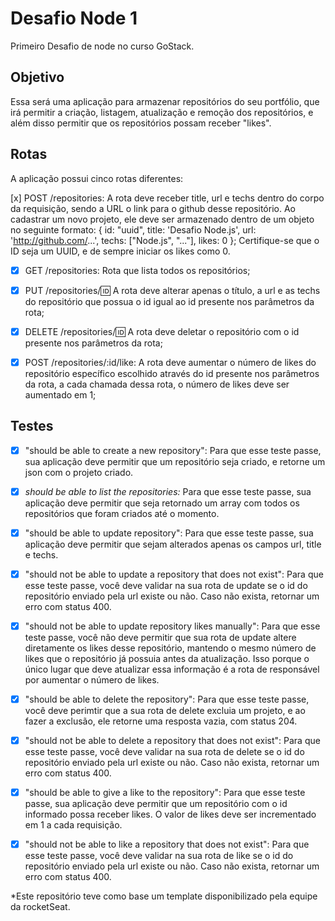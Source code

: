 # Desafio Node 1

Primeiro Desafio de node no curso GoStack.

## Objetivo

Essa será uma aplicação para armazenar repositórios do seu portfólio, que irá permitir a criação, listagem, atualização e remoção dos repositórios, e além disso permitir que os repositórios possam receber "likes".

## Rotas

  A aplicação possui cinco rotas diferentes:

[x] POST /repositories: A rota deve receber title, url e techs dentro do corpo da requisição, sendo a URL o link para o github desse repositório. Ao cadastrar um novo projeto, ele deve ser armazenado dentro de um objeto no seguinte formato: { id: "uuid", title: 'Desafio Node.js', url: 'http://github.com/...', techs: ["Node.js", "..."], likes: 0 }; Certifique-se que o ID seja um UUID, e de sempre iniciar os likes como 0.

-   [x] GET /repositories: Rota que lista todos os repositórios;

-   [x] PUT /repositories/:id: A rota deve alterar apenas o título, a url e as techs do repositório que possua o id igual ao id presente nos parâmetros da rota;

-   [x] DELETE /repositories/:id: A rota deve deletar o repositório com o id presente nos parâmetros da rota;

-   [x] POST /repositories/:id/like: A rota deve aumentar o número de likes do repositório específico escolhido através do id presente nos parâmetros da rota, a cada chamada dessa rota, o número de likes deve ser aumentado em 1;

## Testes

-   [x] "should be able to create a new repository": Para que esse teste passe, sua aplicação deve permitir que um repositório seja criado, e retorne um json com o projeto criado.

-   [x] *should be able to list the repositories:* Para que esse teste passe, sua aplicação deve permitir que seja retornado um array com todos os repositórios que foram criados até o momento.

-   [x] "should be able to update repository": Para que esse teste passe, sua aplicação deve permitir que sejam alterados apenas os campos url, title e techs.

-   [x] "should not be able to update a repository that does not exist": Para que esse teste passe, você deve validar na sua rota de update se o id do repositório enviado pela url existe ou não. Caso não exista, retornar um erro com status 400.

-   [x] "should not be able to update repository likes manually": Para que esse teste passe, você não deve permitir que sua rota de update altere diretamente os likes desse repositório, mantendo o mesmo número de likes que o repositório já possuia antes da atualização. Isso porque o único lugar que deve atualizar essa informação é a rota de responsável por aumentar o número de likes.

-   [x] "should be able to delete the repository": Para que esse teste passe, você deve perimtir que a sua rota de delete excluia um projeto, e ao fazer a exclusão, ele retorne uma resposta vazia, com status 204.

-   [x] "should not be able to delete a repository that does not exist": Para que esse teste passe, você deve validar na sua rota de delete se o id do repositório enviado pela url existe ou não. Caso não exista, retornar um erro com status 400.

-   [x] "should be able to give a like to the repository": Para que esse teste passe, sua aplicação deve permitir que um repositório com o id informado possa receber likes. O valor de likes deve ser incrementado em 1 a cada requisição.

-   [x] "should not be able to like a repository that does not exist": Para que esse teste passe, você deve validar na sua rota de like se o id do repositório enviado pela url existe ou não. Caso não exista, retornar um erro com status 400.



*Este repositório teve como base um template disponibilizado pela equipe da rocketSeat.

